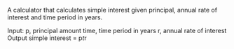A calculator that calculates simple interest given principal, annual rate of interest and time period in years.

Input:
p, principal amount
time, time period in years
r, annual rate of interest
Output
  simple interest = p*t*r
